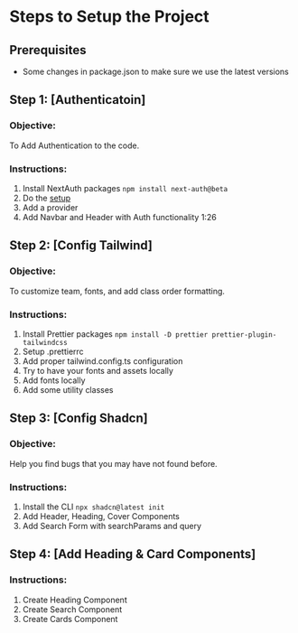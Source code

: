 # **Steps to Setup the Project**

## **Prerequisites**

- Some changes in package.json to make sure we use the latest versions

## **Step 1: [Authenticatoin]**

### **Objective:**

To Add Authentication to the code.

### **Instructions:**

1. Install NextAuth packages `npm install next-auth@beta`
2. Do the [setup](https://authjs.dev/getting-started/installation?framework=Next.js)
3. Add a provider
4. Add Navbar and Header with Auth functionality 1:26

## **Step 2: [Config Tailwind]**

### **Objective:**

To customize team, fonts, and add class order formatting.

### **Instructions:**

1. Install Prettier packages `npm install -D prettier prettier-plugin-tailwindcss`
2. Setup .prettierrc
3. Add proper tailwind.config.ts configuration
4. Try to have your fonts and assets locally
5. Add fonts locally
6. Add some utility classes



## **Step 3: [Config Shadcn]**

### **Objective:**

Help you find bugs that you may have not found before.

### **Instructions:**

1. Install the CLI `npx shadcn@latest init`
2. Add Header, Heading, Cover Components
3. Add Search Form with searchParams and query

## **Step 4: [Add Heading & Card Components]**

### **Instructions:**

1. Create Heading Component
2. Create Search Component
3. Create Cards Component


<!-- 
---

## **Step 3: [Decorators & Routing]**

### **Objective:**

Better & cleaner code structure and reusablity.

### **Instructions:**

1. Put your controllers inside classes
2. install packages `npm i reflect-metadata`
3. Do the configuration in `tsconfig`.
4. Make your controllers
5. make a Controller decorator
6. make Route decorator
    1. get method, path , middlewares[]
    2. get existing routeHandlers or make a new Map
    3. check if method exists on routeHandlers map if not create it with value of empty Map
    4. set the value of reflectHanler method to the key of path and [...middlewares, discriptor.value]
    5. define the routeHandlers at the end
7. Create modules/routes.ts and defineRoutes function
    1. get controllers, application
    2. loop over all controllers inside get their routeHandlers
    3. get routeHandlers and baseRoute
    4. loop over keys of routeHandlers (methods)
    5. extract routes from each method and loop over the routes
    6. extract controllers from each routes and create the define each route
8. use defineRoutes function in server.ts

### **Expected Outcome:**

You should now be able to create your routes in a reusable and much cleaner way

---

## **Step 4: [Data Validation]**

### **Objective:**

Validating data is a curcial asspect of building robust and secure applications.

### **Instructions:**

1. Install Joi `npm i joi` (ts library for data validation)
2. Create Validate decorator
3. Create Joi schema for the controller
4. set the validate decorator for the route

---

---

## **Step 5: [Database Connection]**

### **Objective:**

Reusable using decorators

### **Instructions:**

1. Install main packages `npm i mongoos`
2. Set up mongo db Database

3. Add Database credentials to _src/config_ and _.env_
4. Connect to database using mongoose
5. Create a schema and its model
6. Create controllers for crud operations on that model
7. Declare Handlers for crud operations in each Request
8. Create Decorators for Crud Operations
    - Very Good Practice for future scalablity
9. Added ObjectId Validator Decorator
10. Add Validate and Crud Decorators to each route

### **Expected Outcome:**

returned value should be match what is in the database

